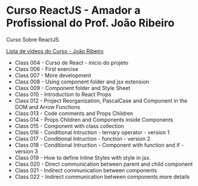 # Curso ReactJS - Amador a Profissional do Prof. João Ribeiro

Curso Sobre ReactJS

<a href="https://www.youtube.com/watch?v=5-E34hg2S94&list=PLXik_5Br-zO_47e0Zdjog8t2z76Fhlf9M">Lista de vídeos do Curso - João Ribeiro </a>


- Class 004 - Curso de React - inicio do projeto
- Class 006 - First exercise
- Class 007 - More development
- Class 008 - Using component folder and jsx extension
- Class 009 - Component folder and Style Sheet
- Class 010 - Introduction to React Props
- Class 012 - Project Reorganization, PascalCase and Component in the DOM and Arrow Functions
- Class 013 - Code comments and Props Children
- Class 014 - Props Children and Components inside Components
- Class 015 - Component with class collection
- Class 016 - Conditional Intruction - ternary operator - version 1
- Class 017 - Conditional Intruction - function - version 2
- Class 018 - Conditional Intruction - Component with function and if - version 3
- Class 019 - How to define Inline Styles with style in jsx.
- Class 020 - Direct communication between parent and child component
- Class 021 - Indirect communication between components
- Class 022 - Indirect communication between components more details
